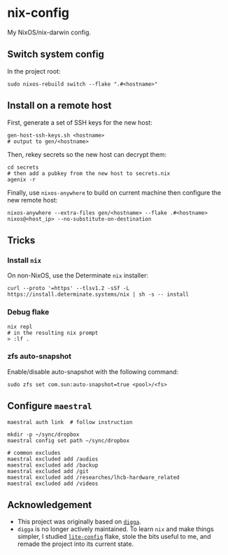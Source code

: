 # nix-config

My NixOS/nix-darwin config.


## Switch system config

In the project root:

```shell
sudo nixos-rebuild switch --flake ".#<hostname>"
```


## Install on a remote host

First, generate a set of SSH keys for the new host:

```shell
gen-host-ssh-keys.sh <hostname>
# output to gen/<hostname>
```

Then, rekey secrets so the new host can decrypt them:

```shell
cd secrets
# then add a pubkey from the new host to secrets.nix
agenix -r
```

Finally, use `nixos-anywhere` to build on current machine then configure the
new remote host:

```shell
nixos-anywhere --extra-files gen/<hostname> --flake .#<hostname> nixos@<host_ip> --no-substitute-on-destination
```


## Tricks

### Install `nix`

On non-NixOS, use the Determinate `nix` installer:

```shell
curl --proto '=https' --tlsv1.2 -sSf -L https://install.determinate.systems/nix | sh -s -- install
```


### Debug flake

```shell
nix repl
# in the resulting nix prompt
> :lf .
```


### zfs auto-snapshot

Enable/disable auto-snapshot with the following command:

```shell
sudo zfs set com.sun:auto-snapshot=true <pool>/<fs>
```


## Configure `maestral`

```shell
maestral auth link  # follow instruction

mkdir -p ~/sync/dropbox
maestral config set path ~/sync/dropbox

# common excludes
maestral excluded add /audios
maestral excluded add /backup
maestral excluded add /git
maestral excluded add /researches/lhcb-hardware_related
maestral excluded add /videos
```


## Acknowledgement

- This project was originally based on [`digga`](https://github.com/divnix/digga).
- `digga` is no longer actively maintained.
  To learn `nix` and make things simpler,
  I studied [`lite-config`](https://github.com/yelite/lite-config) flake,
  stole the bits useful to me,
  and remade the project into its current state.
